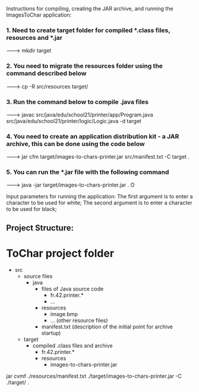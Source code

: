 
Instructions for compiling, creating the JAR archive, and running the ImagesToChar application:

### 1. Need to create target folder for compiled *.class files, resources and *.jar
--->    mkdir target
### 2. You need to migrate the resources folder using the command described below
--->    cp -R src/resources target/
### 3. Run the command below to compile .java files
--->    javac src/java/edu/school21/printer/app/Program.java src/java/edu/school21/printer/logic/Logic.java -d target
### 4. You need to create an application distribution kit - a JAR archive, this can be done using the code below
--->    jar cfm target/images-to-chars-printer.jar src/manifest.txt -C target .
### 5. You can run the *.jar file with the following command
--->    java -jar target/images-to-chars-printer.jar . O

Input parameters for running the application:
The first argument is to enter a character to be used for white;
The second argument is to enter a character to be used for black;



## Project Structure:
# ToChar project folder

* src
    * source files
        * java
            * files of Java source code
                * fr.42.printer.*
                * ...
            * resources
                * image.bmp
                * ... (other resource files)
            * manifest.txt (description of the initial point for archive startup)
    * target
        * compiled .class files and archive
            * fr.42.printer.*
            * resources
                * images-to-chars-printer.jar



jar cvmf ./resources/manifest.txt ./target/images-to-chars-printer.jar -C ./target/ .
